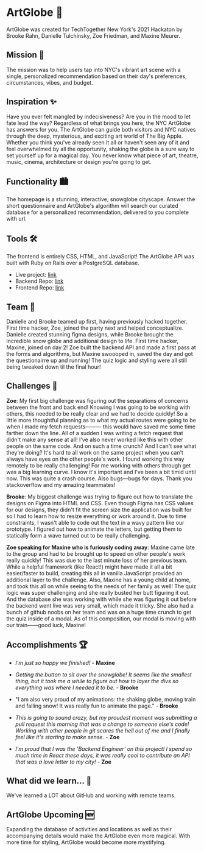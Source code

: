 # ArtGlobe 🔮
ArtGlobe was created for TechTogether New York's 2021 Hackaton by Brooke Rahn, Danielle Tulchinsky, Zoe Friedman, and 
Maxine Meurer.

## Mission 🎯
The mission was to help users tap into NYC's vibrant art scene with a single, personalized recommendation based on their day's preferences, circumstances, vibes, and budget.

## Inspiration ✨
Have you ever felt mangled by indecisiveness? Are you in the mood to let fate lead the way? Regardless of what brings you here, the NYC ArtGlobe has answers for you. The ArtGlobe can guide both visitors and NYC natives through the deep, mysterious, and exciting art world of The Big Apple. Whether you think you've already seen it all or haven't seen any of it and feel overwhelmed by all the opportunity, shaking the globe is a sure way to set yourself up for a magical day. You never know what piece of art, theatre, music, cinema, architecture or design you're going to get. 

## Functionality 🏙️
The homepage is a stunning, interactive, snowglobe cityscape. Answer the short questionnaire and ArtGlobe's algorithm will search our curated database for a personalized recommendation, delivered to you complete with url. 

## Tools 🛠️
The frontend is entirely CSS, HTML, and JavaScript! The ArtGlobe API was built with Ruby on Rails over a PostgreSQL database. 

+ Live project: [link](https://amazing-darwin-9e60c0.netlify.app/)
+ Backend Repo: [link](https://github.com/zoeblairfriedman/ttny-backend-2021)
+ Frontend Repo: [link](https://github.com/mmeurer00/art-ball-frontend.git)

## Team 👯 
Danielle and Brooke teamed up first, having previously hacked together. First time hacker, Zoe, joined the party next and helped conceptualize. Danielle created stunning figma designs, while Brooke brought the incredible snow globe and additional design to life. First time hacker, Maxine, joined on day 2! Zoe built the backend API and made a first pass at the forms and algorithms, but Maxine swoooped in, saved the day and got the questionairre up and running! The quiz logic and styling were all still being tweaked down til the final hour! 

## Challenges 🛑

**Zoe**: My first big challenge was figuring out the separations of concerns between the front and back end! Knowing I was going to be working with others, this needed to be really clear and we had to decide quickly! So a little more thoughtful planning as to what my actual routes were going to be when I made my fetch requests——— this would have saved me some time farther down the line. All of a sudden I was writing a fetch request that didn't make any sense at all! I've also never worked like this with other people on the same code. And on such a time crunch? And I can't see what they're doing? It's hard to all work on the same project when you can't always have eyes on the other people's work. I found working this way remotely to be really challenging! For me working with others through get was a big learning curve. I know it's important and I've been a bit timid until now. This was quite a crash course. Also bugs—bugs for days. Thank you stackoverflow and my amazing teammates!

**Brooke**: My biggest challenge was trying to figure out how to translate the designs on Figma into HTML and CSS. Even though Figma has CSS values for our designs, they didn't fit the screen size the application was built for so I had to learn how to resize everything or work around it. Due to time constraints, I wasn't able to code out the text in a wavy pattern like our prototype. I figured out how to animate the letters, but getting them to statically form a wave turned out to be really challenging.

**Zoe speaking for Maxine who is furiously coding away**: Maxine came late to the group and had to be brought up to speed on other people's work really quickly! This was due to the last minute loss of her previous team. While a helpful framework (like React!) might have made it all a bit easier/faster to build, creating this all in vanilla JavaScript provided an additional layer to the challenge. Also, Maxine has a young child at home, and took this all on while seeing to the needs of her family as well! The quiz logic was super challenging and she really busted her butt figuring it out. And the database she was working with while she was figuring it out before the backend went live was very small, which made it tricky. She also had a bunch of github noobs on her team and was on a huge time crunch to get the quiz inside of a modal. As of this composition, our modal is moving with our train——good luck, Maxine! 

## Accomplishments 🏆

+ *I'm just so happy we finished!* - **Maxine**

+ *Getting the button to sit over the snowglobe! It seems like the smallest thing, but it took me a while to figure out how to layer the divs so everything was where I needed it to be.* - **Brooke**

+ "I am also very proud of my animations: the shaking globe, moving train and falling snow! It was really fun to animate the page." - **Brooke**

+ *This is going to sound crazy, but my proudest moment was submitting a pull request this morning that was a change to someone else's code! Working with other people in git scares the hell out of me and I finally feel like it's starting to make sense.* - **Zoe**

+ *I'm proud that I was the 'Backend Engineer' on this project! I spend so much time in React these days, it was really cool to contribute an API that was a love letter to my city!* - **Zoe**

## What did we learn... 🧠 

We've learned a LOT about GitHub and working with remote teams. 

## ArtGlobe Upcoming 🆕

Expanding the database of activities and locations as well as their accompanying details would make the ArtGlobe even more magical. 
With more time for styling, ArtGlobe would become more mystifying. 